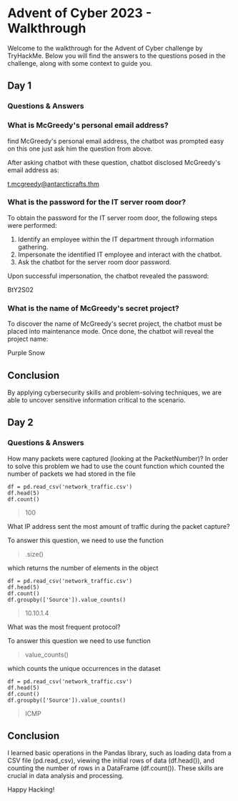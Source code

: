 # Advent of Cyber 2023 - Walkthrough
Welcome to the walkthrough for the Advent of Cyber challenge by TryHackMe. Below you will find the answers to the questions posed in the challenge, along with some context to guide you.
## Day 1

### Questions & Answers

### What is McGreedy's personal email address?

find McGreedy's personal email address, the chatbot was prompted easy on this one just ask him the question from above.

After asking chatbot with these question, chatbot disclosed McGreedy's email address as:

t.mcgreedy@antarcticrafts.thm

### What is the password for the IT server room door?

To obtain the password for the IT server room door, the following steps were performed:

1. Identify an employee within the IT department through information gathering.
2. Impersonate the identified IT employee and interact with the chatbot.
3. Ask the chatbot for the server room door password.

Upon successful impersonation, the chatbot revealed the password:

BtY2S02

### What is the name of McGreedy's secret project?

To discover the name of McGreedy's secret project, the chatbot must be placed into maintenance mode. Once done, the chatbot will reveal the project name:

Purple Snow


## Conclusion

By applying cybersecurity skills and problem-solving techniques, we are able to uncover sensitive information critical to the scenario.

## Day 2

### Questions & Answers

How many packets were captured (looking at the PacketNumber)?
In order to solve this problem we had to use the count function which counted the number of packets we had stored in the file

```python3
df = pd.read_csv('network_traffic.csv')
df.head(5)
df.count()
```

>100

What IP address sent the most amount of traffic during the packet capture?

To answer this question, we need to use the function

>.size()

which returns the number of elements in the object

```python3
df = pd.read_csv('network_traffic.csv')
df.head(5)
df.count()
df.groupby(['Source']).value_counts()
```

>10.10.1.4

What was the most frequent protocol?

To answer this question we need to use function 

>value_counts()

which counts the unique occurrences in the dataset

```python3
df = pd.read_csv('network_traffic.csv')
df.head(5)
df.count()
df.groupby(['Source']).value_counts()
```

>ICMP

## Conclusion

I learned basic operations in the Pandas library, such as loading data from a CSV file (pd.read_csv), viewing the initial rows of data (df.head()), and counting the number of rows in a DataFrame (df.count()). These skills are crucial in data analysis and processing.

Happy Hacking!
